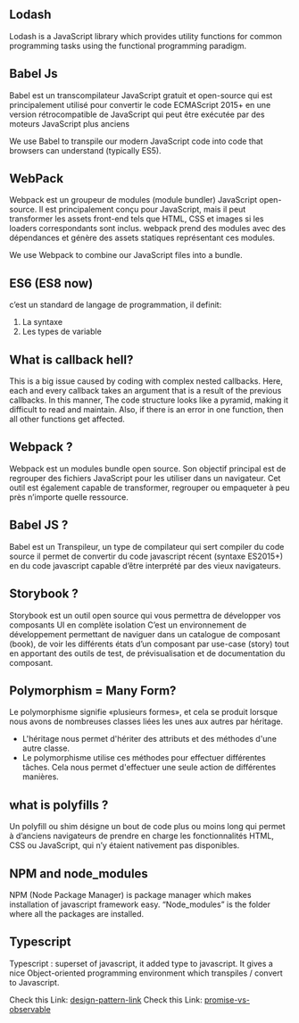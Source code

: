 ## Lodash

Lodash is a JavaScript library which provides utility functions for common programming tasks using the functional programming paradigm.

## Babel Js

Babel est un transcompilateur JavaScript gratuit et open-source qui est principalement utilisé pour convertir le code ECMAScript 2015+ en une version rétrocompatible de JavaScript qui peut être exécutée par des moteurs JavaScript plus anciens <br/>

We use Babel to transpile our modern JavaScript code into code that browsers can understand (typically ES5).

## WebPack

Webpack est un groupeur de modules (module bundler) JavaScript open-source. Il est principalement conçu pour JavaScript, mais il peut transformer les assets front-end tels que HTML, CSS et images si les loaders correspondants sont inclus. webpack prend des modules avec des dépendances et génère des assets statiques représentant ces modules. <br/>

We use Webpack to combine our JavaScript files into a bundle.

## ES6 (ES8 now)

c’est un standard de langage de programmation, il definit:

1. La syntaxe
2. Les types de variable

## What is callback hell?

This is a big issue caused by coding with complex nested callbacks. Here, each and every callback takes an argument that is a result of the previous callbacks. In this manner, The code structure looks like a pyramid, making it difficult to read and maintain. Also, if there is an error in one function, then all other functions get affected.

## Webpack ?

Webpack est un modules bundle open source. Son objectif principal est de regrouper des fichiers JavaScript pour les utiliser dans un navigateur. Cet outil est également capable de transformer, regrouper ou empaqueter à peu près n’importe quelle ressource.

## Babel JS ?

Babel est un Transpileur, un type de compilateur qui sert compiler du code source
il permet de convertir du code javascript récent (syntaxe ES2015+) en du code javascript capable d’être interprété par des vieux navigateurs.

## Storybook ?

Storybook est un outil open source qui vous permettra de développer vos composants UI en complète isolation
C’est un environnement de développement permettant de naviguer dans un catalogue de composant (book), de voir les différents états d’un composant par use-case (story) tout en apportant des outils de test, de prévisualisation et de documentation du composant.

## Polymorphism = Many Form?

Le polymorphisme signifie «plusieurs formes», et cela se produit lorsque nous avons de nombreuses classes liées les unes aux autres par héritage.

- L'héritage nous permet d'hériter des attributs et des méthodes d'une autre classe.
- Le polymorphisme utilise ces méthodes pour effectuer différentes tâches. Cela nous permet d'effectuer une seule action de différentes manières.

## what is polyfills ?

Un polyfill ou shim désigne un bout de code plus ou moins long qui permet à d’anciens navigateurs de prendre en charge les fonctionnalités HTML, CSS ou JavaScript, qui n’y étaient nativement pas disponibles.

## NPM and node_modules

NPM (Node Package Manager) is package manager which makes installation of javascript framework easy.
“Node_modules” is the folder where all the packages are installed.

## Typescript

Typescript : superset of javascript, it added type to javascript. It gives a nice Object-oriented programming environment which transpiles / convert to Javascript.

Check this Link: [design-pattern-link](https://github.com/abolkog/java-design-patterns/tree/master/src)
Check this Link: [promise-vs-observable](http://www.meanjs.fr/differences-entre-observable-et-promise/)
